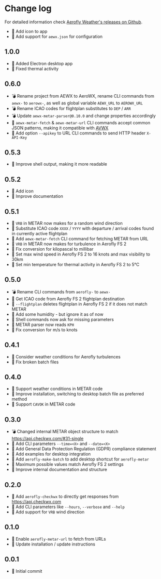 Change log
==========

For detailed information check [Aerofly Weather's releases on Github](https://github.com/fboes/aerofly-weather/releases).

* 💊 Add icon to app
* 💊 Add support for `aewx.json` for configuration

1.0.0
-----

* 💊 Added Electron desktop app
* 💊 Fixed thermal activity

0.6.0
-----

* 💣 Rename project from AEWX to AeroWX, rename CLI commands from `aewx-` to `aerowx-`, as well as global variable `AEWX_URL` to `AEROWX_URL`
* 💣 Rename ICAO codes for flightplan substitutes to `DEP` / `ARR`
* 💣 Update `aewx-metar-parser@0.10.0` and change properties accordingly
* 🎁 `aewx-metar-fetch` & `aewx-metar-url` CLI commands accept common JSON patterns, making it compatible with [AVWX](https://avwx.rest/)
* 🎁 Add option `--apikey` to URL CLI commands to send HTTP header `X-API-Key`

0.5.3
-----

* 🎁 Improve shell output, making it more readable

0.5.2
-----

* 🎁 Add icon
* 🎁 Improve documentation

0.5.1
-----

* 🎁 `VRB` in METAR now makes for a random wind direction
* 🎁 Substitute ICAO code `XXXX` / `YYYY` with departure / arrival codes found in currently active flightplan
* 🎁 Add `aewx-metar-fetch` CLI command for fetching METAR from URL
* 🎁 `VRB` in METAR now makes for turbulence in Aerofly FS 2
* 💊 Fix conversion for kilopascal to millibar
* 💊 Set max wind speed in Aerofly FS 2 to 16 knots and max visibility to 30km
* 💊 Set min temperature for thermal activity in Aerofly FS 2 to 5°C

0.5.0
-----

* 💣 Rename CLI commands from `aerofly-` to `aewx-`
* 🎁 Get ICAO code from Aerofly FS 2 flightplan destination
* 🎁 `--flightplan` deletes flightplan in Aerofly FS 2 if it does not match METAR
* 🎁 Add some humidity - but ignore it as of now
* 🎁 Shell commands now ask for missing parameters
* 💊 METAR parser now reads `KPH`
* 💊 Fix conversion for m/s to knots

0.4.1
-----

* 🎁 Consider weather conditions for Aerofly turbulences
* 💊 Fix broken batch files

0.4.0
-----

* 🎁 Support weather conditions in METAR code
* 💊 Improve installation, switching to desktop batch file as preferred method
* 💊 Support `CAVOK` in METAR code

0.3.0
-----

* 💣 Changed internal METAR object structure to match https://api.checkwx.com/#31-single
* 🎁 Add CLI parameters `--time=<X>` and `--date=<X>`
* 🎁 Add General Data Protection Regulation (GDPR) compliance statement
* 🎁 Add examples for desktop integration
* 🎁 Add `aerofly-make-batch` to add desktop shortcut for `aerofly-metar`
* 💊 Maximum possible values match Aerofly FS 2 settings
* :wrench: Improve internal documentation and structure

0.2.0
-----

* 🎁 Add `aerofly-checkwx` to directly get responses from https://api.checkwx.com
* 🎁 Add CLI parameters like `--hours`, `--verbose` and `--help`
* 💊 Add support for `VRB` wind direction

0.1.0
-----

* 🎁 Enable `aerofly-metar-url` to fetch from URLs
* 🎁 Update installation / update instructions

0.0.1
-----

* 🎁 Initial commit
